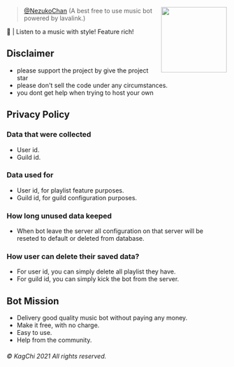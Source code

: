 <a href="https://github.com/NezuChan/nezu"> <img align="right" src="https://cdn.discordapp.com/avatars/616169470293049344/8816a7d1410bf85998c36775b2ba9990.png?size=4096" width="150"></a>

> [@NezukoChan](https://github.com/NezuChan/nezu) (A best free to use music bot powered by lavalink.) 

🎵 | Listen to a music with style! Feature rich!

## Disclaimer
 - please support the project by give the project star
 - please don't sell the code under any circumstances.
 - you dont get help when trying to host your own
## Privacy Policy
### Data that were collected
 - User id.
 - Guild id.
### Data used for
 - User id, for playlist feature purposes.
 - Guild id, for guild configuration purposes.
### How long unused data keeped
 - When bot leave the server all configuration on that server will be reseted to default or deleted from database.
### How user can delete their saved data?
 - For user id, you can simply delete all playlist they have.
 - For guild id, you can simply kick the bot from the server.
## Bot Mission
 - Delivery good quality music bot without paying any money.
 - Make it free, with no charge.
 - Easy to use.
 - Help from the community.
###### © KagChi 2021 All rights reserved.
